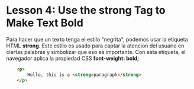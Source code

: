 # Lesson 4: Use the strong Tag to Make Text Bold

Para hacer que un texto tenga el estilo "negrita", podemos usar la etiqueta HTML __strong__. Este estilo es usado para captar la atencion del usuario en ciertas palabras y simbolizar que eso es importante.
Con esta etiqueta, el navegador aplica la propiedad CSS __font-weight: bold;__


~~~html
    <p>
        Hello, this is a <strong>paragraph</strong>
    </p>
~~~